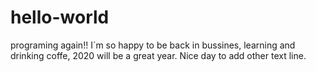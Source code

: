 # hello-world
programing again!!
I´m so happy to  be back in bussines, learning and drinking coffe, 2020 will be a great year.
Nice day to add other text line.


